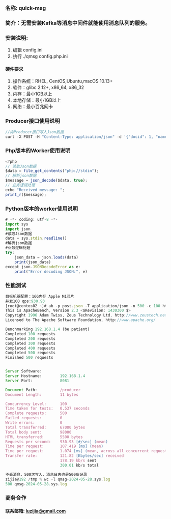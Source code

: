 ### 名称: quick-msg
### 简介：无需安装Kafka等消息中间件就能使用消息队列的服务。
### 安装说明:
1. 编辑 config.ini
2. 执行 ./qmsg config.php.ini

#### 硬件要求
1. 操作系统：RHEL, CentOS,Ubuntu,macOS 10.13+
2. 软件：glibc 2.12+, x86_64, x86_32
3. 内存：最小1GB以上
4. 本地存储：最小1GB以上
5. 网络：最小百兆网卡

### Producer接口使用说明
```javascript
//向Producer接口写入Json数据
curl -X POST -H "Content-Type: application/json" -d '{"docid": 1, "name": "Product A", "price": 100}' http://10.16.17.8:8082/producer
```

### Php版本的Worker使用说明
```javascript
<?php
// 读取Json数据
$data = file_get_contents("php://stdin");
// 解析json数据
$message = json_decode($data, true);
// 业务逻辑处理
echo "Received message: ";
print_r($message);
```

### Python版本的worker使用说明
```javascript
# -*- coding: utf-8 -*-
import sys
import json
#读取Json数据
data = sys.stdin.readline()
#解析json数据
#业务逻辑处理
try:
    json_data = json.loads(data)
    print(json_data)
except json.JSONDecodeError as e:
    print("Error decoding JSON:", e)
```

### 性能测试
```javascript
目标机器配置：16G内存 Apple M1芯片
并发100 qps:930.93
[root@centos02 ~]# ab -p post.json -T application/json -n 500 -c 100 http://192.168.1.4:8081/producer
This is ApacheBench, Version 2.3 <$Revision: 1430300 $>
Copyright 1996 Adam Twiss, Zeus Technology Ltd, http://www.zeustech.net/
Licensed to The Apache Software Foundation, http://www.apache.org/

Benchmarking 192.168.1.4 (be patient)
Completed 100 requests
Completed 200 requests
Completed 300 requests
Completed 400 requests
Completed 500 requests
Finished 500 requests


Server Software:
Server Hostname:        192.168.1.4
Server Port:            8081

Document Path:          /producer
Document Length:        11 bytes

Concurrency Level:      100
Time taken for tests:   0.537 seconds
Complete requests:      500
Failed requests:        0
Write errors:           0
Total transferred:      67000 bytes
Total body sent:        98000
HTML transferred:       5500 bytes
Requests per second:    930.93 [#/sec] (mean)
Time per request:       107.419 [ms] (mean)
Time per request:       1.074 [ms] (mean, across all concurrent requests)
Transfer rate:          121.82 [Kbytes/sec] received
                        178.19 kb/s sent
                        300.01 kb/s total

不丢消息，500次写入，消息日志也是500条记录
zijia@192 /tmp % wc -l qmsg-2024-05-28.sys.log
500 qmsg-2024-05-28.sys.log
```


### 商务合作
#### 联系邮箱: luzijia@gmail.com

